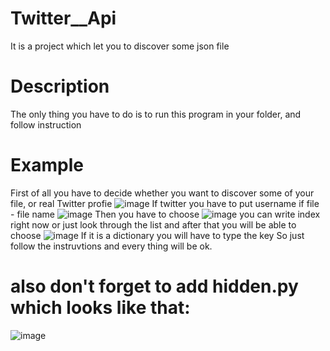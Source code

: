 # Twitter__Api
It is a project which let you to discover some json file
# Description
The only thing you have to do is to run this program in your folder, and follow instruction
# Example
First of all you have to decide whether you want to discover some of your file, or real Twitter profie
![image](https://user-images.githubusercontent.com/91532556/154764833-1dcd0e94-f7bf-4680-a8e5-d15171fe6142.png)
If twitter you have to put username if file - file name
![image](https://user-images.githubusercontent.com/91532556/154764892-9cac090d-f9fc-4f54-b6db-de8bdcc8f3f8.png)
Then you have to choose
![image](https://user-images.githubusercontent.com/91532556/154764952-3953e8b6-3b10-4a98-b7b6-1feb932068a1.png)
you can write index right now or just look through the list and after that you will be able to choose
![image](https://user-images.githubusercontent.com/91532556/154765093-a6c0d4ae-e3e6-4fca-9b26-9ecb2694d055.png)
If it is a dictionary you will have to type the key
So just follow the instruvtions and every thing will be ok.
# also don't forget to add hidden.py which looks like that:
![image](https://user-images.githubusercontent.com/91532556/154765329-8ada65c0-1ad9-4ba6-ae64-c7c5de30efdd.png)
